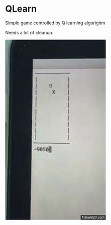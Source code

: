 # QLearn
Simple game controlled by Q learning algorighm

Needs a lot of cleanup.

![alt tag](https://github.com/adambalogh/QLearn/raw/master/res/gameplay.gif)
